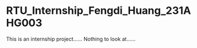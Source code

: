 # RTU_Internship_Fengdi_Huang_231AHG003
This is an internship project...... Nothing to look at......
